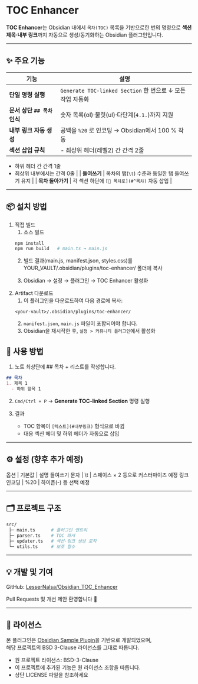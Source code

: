 # TOC Enhancer

**TOC Enhancer**는 Obsidian 내에서 `목차(TOC)` 목록을 기반으로한 번의 명령으로 **섹션 제목·내부 링크**까지 자동으로 생성/동기화하는 Obsidian 플러그인입니다.

---

## ✨ 주요 기능

| 기능 | 설명 |
|------|------|
| **단일 명령 실행** | `Generate TOC-linked Section` 한 번으로 ↓ 모든 작업 자동화 |
| **문서 상단 `## 목차` 인식** | 숫자 목록(ol)·불릿(ul)·다단계(`4.1.`)까지 지원 |
| **내부 링크 자동 생성** | 공백을 `%20` 로 인코딩 → Obsidian에서 100 % 작동 |
| **섹션 삽입 규칙** |  - 최상위 헤더(레벨2) 간 간격 2줄  
  - 하위 헤더 간 간격 1줄  
  - 최상위 내부에서는 간격 0줄 |
| **들여쓰기** | 목차의 탭(`\t`) 수준과 동일한 탭 들여쓰기 유지 |
| **목차 돌아가기** | 각 섹션 하단에 `[🔼 목차로](#^목차)` 자동 삽입 |

---

## 📦 설치 방법
1. 직접 빌드
   1. 소스 빌드  
     ```bash
     npm install
     npm run build   # main.ts → main.js
     ```
   2. 빌드 결과(main.js, manifest.json, styles.css)를
   YOUR_VAULT/.obsidian/plugins/toc-enhancer/ 폴더에 복사

   3. Obsidian → 설정 → 플러그인 → TOC Enhancer 활성화
2. Artifact 다운로드
   1. 이 플러그인을 다운로드하여 다음 경로에 복사:
    ```
    <your-vault>/.obsidian/plugins/toc-enhancer/
    ```
   2. `manifest.json`, `main.js` 파일이 포함되어야 합니다.
   3. Obsidian을 재시작한 후, `설정 > 커뮤니티 플러그인`에서 활성화

## 🚀 사용 방법

1. 노트 최상단에 ## 목차 + 리스트를 작성합니다.
  ```markdown
  ## 목차
  1. 제목 1
    - 하위 항목 1
  ```
2. `Cmd/Ctrl + P` → **Generate TOC-linked Section** 명령 실행

3. 결과
   - TOC 항목이 `[텍스트](#내부링크)` 형식으로 바뀜
   - 대응 섹션 헤더 및 하위 헤더가 자동으로 삽입

---

## ⚙️ 설정 (향후 추가 예정)

옵션 | 기본값 | 설명
들여쓰기 문자 | \t | 스페이스 × 2 등으로 커스터마이즈 예정
링크 인코딩 | %20 | 하이픈(-) 등 선택 예정

---

## 🗂 프로젝트 구조

```bash
src/
 ├─ main.ts      # 플러그인 엔트리
 ├─ parser.ts    # TOC 파서
 ├─ updater.ts   # 섹션·링크 생성 로직
 └─ utils.ts     # 보조 함수
```

---

## 💡 개발 및 기여

GitHub: [LesserNalsa/Obsidian_TOC_Enhancer](https://github.com/LesserNalsa/Obsidian_TOC_Enhancer)

Pull Requests 및 개선 제안 환영합니다 🙌

---

## 📜 라이선스

본 플러그인은 [Obsidian Sample Plugin](https://github.com/obsidianmd/obsidian-sample-plugin)을 기반으로 개발되었으며,  
해당 프로젝트의 BSD 3-Clause 라이선스를 그대로 따릅니다.

- 원 프로젝트 라이선스: BSD-3-Clause  
- 이 프로젝트에 추가된 기능은 원 라이선스 조항을 따릅니다.  
- 상단 LICENSE 파일을 참조하세요